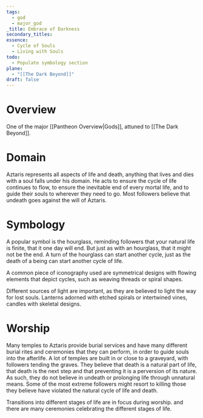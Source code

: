 ```yaml
---
tags:
  - god
  - major_god
_title: Embrace of Darkness
secondary_titles: 
essence:
  - Cycle of Souls
  - Living with Souls
todo:
  - Populate symbology section
plane:
  - "[[The Dark Beyond]]"
draft: false
---
```

# Overview
One of the major [[Pantheon Overview|Gods]], attuned to [[The Dark Beyond]].
# Domain
Aztaris represents all aspects of life and death, anything that lives and dies with a soul falls under his domain. He acts to ensure the cycle of life continues to flow, to ensure the inevitable end of every mortal life, and to guide their souls to wherever they need to go. Most followers believe that undeath goes against the will of Aztaris.
# Symbology
A popular symbol is the hourglass, reminding followers that your natural life is finite, that it one day will end. But just as with an hourglass, that it might not be the end. A turn of the hourglass can start another cycle, just as the death of a being can start another cycle of life.

A common piece of iconography used are symmetrical designs with flowing elements that depict cycles, such as weaving threads or spiral shapes.

Different sources of light are important, as they are believed to light the way for lost souls. Lanterns adorned with etched spirals or intertwined vines, candles with skeletal designs.
# Worship
Many temples to Aztaris provide burial services and have many different burial rites and ceremonies that they can perform, in order to guide souls into the afterlife. A lot of temples are built in or close to a graveyard, with followers tending the graves. They believe that death is a natural part of life, that death is the next step and that preventing it is a perversion of its nature. As such, they do not believe in undeath or prolonging life through unnatural means. Some of the most extreme followers might resort to killing those they believe have violated the natural cycle of life and death.

Transitions into different stages of life are in focus during worship. and there are many ceremonies celebrating the different stages of life.